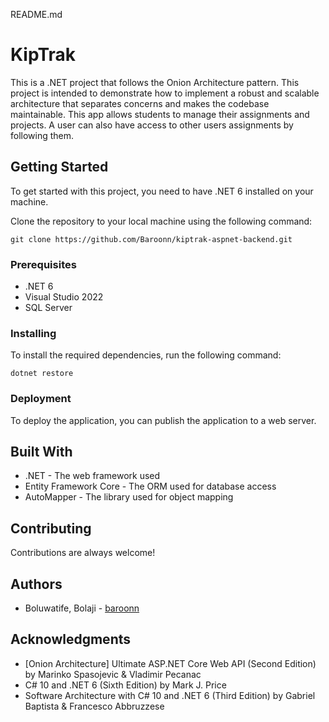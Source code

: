README.md

# KipTrak

This is a .NET project that follows the Onion Architecture pattern. This project is intended to demonstrate how to implement a robust and scalable architecture that separates concerns and makes the codebase maintainable. 
This app allows students to manage their assignments and projects. A user can also have access to other users assignments by following them.

## Getting Started

To get started with this project, you need to have .NET 6 installed on your machine.

Clone the repository to your local machine using the following command:

```
git clone https://github.com/Baroonn/kiptrak-aspnet-backend.git
```

### Prerequisites

* .NET 6
* Visual Studio 2022
* SQL Server 

### Installing

To install the required dependencies, run the following command:

```
dotnet restore
```

### Deployment

To deploy the application, you can publish the application to a web server.

## Built With

* .NET - The web framework used
* Entity Framework Core - The ORM used for database access
* AutoMapper - The library used for object mapping

## Contributing

Contributions are always welcome!

## Authors

* Boluwatife, Bolaji - [baroonn](https://github.com/Baroonn)

## Acknowledgments

* [Onion Architecture] Ultimate ASP.NET Core Web API (Second Edition) by Marinko Spasojevic & Vladimir Pecanac
* C# 10 and .NET 6 (Sixth Edition) by Mark J. Price
* Software Architecture with C# 10 and .NET 6 (Third Edition) by Gabriel Baptista & Francesco Abbruzzese
